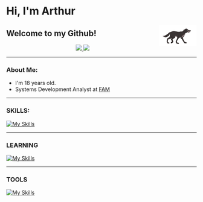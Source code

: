 # Hi, I'm Arthur 
<img align="right" width="100"  src="dogolino.gif">

## Welcome to my Github!
<div align="center">
  <a href="https://github.com/arthuraugusn">
  <img height="120em" src="https://github-readme-stats-sigma-five.vercel.app/api?username=arthuraugusn&theme=dark"/> 
  <img height="120em" src="https://github-readme-stats-sigma-five.vercel.app/api/top-langs/?username=arthuraugusn&layout=compact&theme=dark"/>
    </a>
</div>

---

### About Me:

- I'm 18 years old.
- Systems Development Analyst at <a href="https://www.vemprafam.com.br/" target="_blank">FAM</a>

---

### SKILLS:

 [![My Skills](https://skillicons.dev/icons?i=js,html,css,cs,typescript,java,postgres,mysql,express,prisma,react,php,kotlin,nodejs,firebase,git)](https://skillicons.dev)

---
### LEARNING

[![My Skills](https://skillicons.dev/icons?i=cs,net,spring,next,laravel,mongo,angular)](https://skillicons.dev)

---

### TOOLS


[![My Skills](https://skillicons.dev/icons?i=androidstudio,figma,idea,visualstudio,vscode)](https://skillicons.dev)
